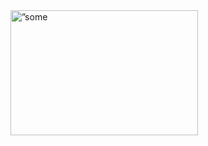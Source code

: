 <!doctype html>
<html>
<body>
<img src=”Sem Título.png” alt=”some text” width=300 height=200>
</body>
</html>
